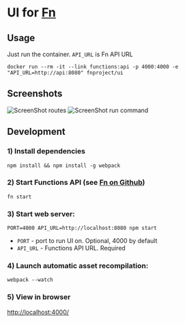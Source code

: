 # UI for [Fn](https://github.com/fnproject/fn)

## Usage

Just run the container.
`API_URL` is Fn API URL

```
docker run --rm -it --link functions:api -p 4000:4000 -e "API_URL=http://api:8080" fnproject/ui
```

## Screenshots

![ScreenShot routes](https://raw.githubusercontent.com/fnproject/fn-ui/master/docs/screenshots/routes.png)
![ScreenShot run command](https://raw.githubusercontent.com/fnproject/fn-ui/master/docs/screenshots/run.png)

## Development

### 1) Install dependencies
```
npm install && npm install -g webpack
```

### 2) Start Functions API (see [Fn on Github](http://github.com/fnproject/fn))
```
fn start
```

### 3) Start web server:
```
PORT=4000 API_URL=http://localhost:8080 npm start
```

* `PORT` - port to run UI on. Optional, 4000 by default
* `API_URL` - Functions API URL. Required

### 4) Launch automatic asset recompilation:
```
webpack --watch
```

### 5) View in browser

[http://localhost:4000/](http://localhost:4000/)


